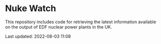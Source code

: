 # Nuke Watch

This repository includes code for retrieving the latest information available on the output of EDF nuclear power plants in the UK.

Last updated: 2022-08-03 11:08
